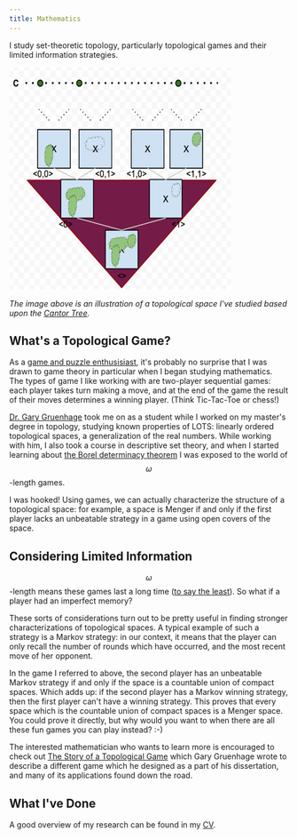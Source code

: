 ```yaml
---
title: Mathematics
---
```


I study set-theoretic topology, particularly topological games and their
limited information strategies.

![Cantor Tree Space](/assets/images/math.png)

*The image above is an illustration of a topological space I've studied
based upon the [Cantor Tree](http://en.wikipedia.org/wiki/Cantor_tree).*

## What's a Topological Game?

As a [game and puzzle enthusisiast](/puzzles/), it's probably no surprise
that I was drawn to game theory in particular when I began studying
mathematics. The types of game I like working with are two-player sequential
games: each player takes turn making a move, and at the end of the game the
result of their moves determines a winning player. (Think Tic-Tac-Toe or
chess!)

[Dr. Gary Gruenhage](http://www.auburn.edu/~gruengf/) took me on as a student
while I worked on my master's degree in topology, studying known properties
of LOTS: linearly ordered topological spaces, a generalization of the real
numbers. While working with him, I also took a course in descriptive set 
theory, and when I started learning about 
[the Borel determinacy theorem](http://en.wikipedia.org/wiki/Borel_determinacy_theorem)
I was exposed to the world of $$\omega$$-length games.

I was hooked! Using games, we can actually characterize the structure of
a topological space: for example, a space is Menger if and only if the first
player lacks an unbeatable strategy in a game using open covers of the space.

## Considering Limited Information

$$\omega$$-length means these games last a long time 
([to say the least](http://en.wikipedia.org/wiki/Ordinal_number#Ordinals_extend_the_natural_numbers)). 
So what if a player had an imperfect memory?

These sorts of considerations turn out to be pretty useful in finding stronger
characterizations of topological spaces. A typical example of such a strategy
is a Markov strategy: in our context, it means that the player can only
recall the number of rounds which have occurred, and the most recent move of
her opponent.

In the game I referred to above, the second player has an unbeatable Markov
strategy if and only if the space is a countable union of compact spaces.
Which adds up: if the second player has a Markov winning strategy, then
the first player can't have a winning strategy. This proves that every space
which is the countable union of compact spaces is a Menger space. You could 
prove it directly, but why would you want to when there are all these fun 
games you can play instead? :-)

The interested mathematician who wants to learn more is encouraged to check
out 
[The Story of a Topological Game](http://www.auburn.edu/~gruengf/preprints/gamesurv9.pdf)
which Gary Gruenhage wrote to describe a different game which
he designed as a part of his dissertation, and many of its applications found 
down the road.

## What I've Done

A good overview of my research can be found in my [CV](/resume/).